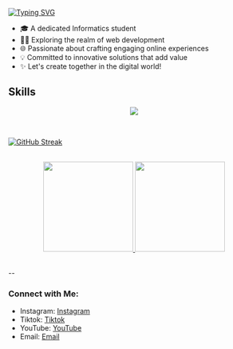 [![Typing SVG](https://readme-typing-svg.herokuapp.com?font=Fira+Code&size=32&pause=1000&width=480&lines=Hi!%2C+I'am+Anang+Kurniawan)](https://git.io/typing-svg)
<br>
- 🎓 A dedicated Informatics student
- 👨‍💻 Exploring the realm of web development
- 🌐 Passionate about crafting engaging online experiences
- 💡 Committed to innovative solutions that add value
- ✨ Let's create together in the digital world!


## Skills
<p align="center">
  <a href="https://skillicons.dev">
    <img src="https://skillicons.dev/icons?i=html,css,js,php,mysql,expressjs,bootstrap,tailwind,nodejs,react,laravel,nextjs,mongodb,npm,ts,vscode,xd,git,figma,vite&perline=10" />
  </a>
</p>
<br>

[![GitHub Streak](https://streak-stats.demolab.com?user=anang2727&theme=dark&exclude_days=Sun%2CMon%2CTue%2CWed%2CThu%2CFri%2CSat)](https://git.io/streak-stats)
<br>
<br>
<p align="center">
  <a href="https://github.com/anang2727">
    <img height="180em" src="https://github-readme-stats-eight-theta.vercel.app/api?username=anang2727&show_icons=true&theme=algolia&include_all_commits=true&count_private=true"/>
    <img height="180em" src="https://github-readme-stats-eight-theta.vercel.app/api/top-langs/?username=anang2727&layout=compact&langs_count=8&theme=algolia"/>
  </a>
</p>
<br>
--
<br />

### Connect with Me:

- Instagram: [Instagram](https://www.instagram.com/anang__k)
- Tiktok: [Tiktok](https:/www.tiktok.com/@akaaa<>)
- YouTube: [YouTube](https://www.youtube.com/@anangkurniawan2727)
- Email: [Email](anangkurniawan2727@gmail.com)
<br />

